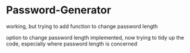 # Password-Generator

working, but trying to add function to change password length

option to change password length implemented, now trying to tidy up the code, especially where password length is concerned
